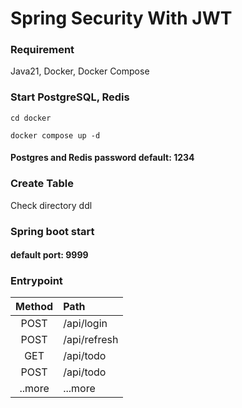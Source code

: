 # Spring Security With JWT

### Requirement

Java21, Docker, Docker Compose

### Start PostgreSQL, Redis

```shell
cd docker
```

```shell
docker compose up -d
```

#### Postgres and Redis password default: 1234

### Create Table

Check directory ddl

### Spring boot start

#### default port: 9999

### Entrypoint
| Method | Path         |
|:------:|:-------------|
|  POST  | /api/login   |
|  POST  | /api/refresh |
|  GET   | /api/todo    |
|  POST  | /api/todo    |
| ..more | ...more      |

